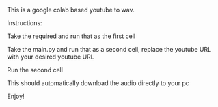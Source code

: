 This is a google colab based youtube to wav.

Instructions:

Take the required and run that as the first cell

Take the main.py and run that as a second cell, replace the youtube URL with your desired youtube URL 

Run the second cell

This should automatically download the audio directly to your pc

Enjoy!
